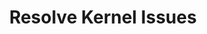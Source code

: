 ---
sidebar_position: 2
title: "Resolve Kernel Issues"
sidebar_label: "Resolve Kernel Issues"
description: "Troubleshoot kernel problems in Debian environments - fix kernel panics, resolve module conflicts, handle kernel upgrades, and maintain kernel stability."
keywords:
  - "debian kernel issues"
  - "kernel panics"
  - "module conflicts"
  - "kernel troubleshooting"
  - "kernel stability"
tags:
  - debian
  - kernel-issues
  - kernel-panics
  - kernel-troubleshooting
  - kernel-stability
slug: /linux/debian/troubleshooting/boot-issues/resolve-kernel-issues
---